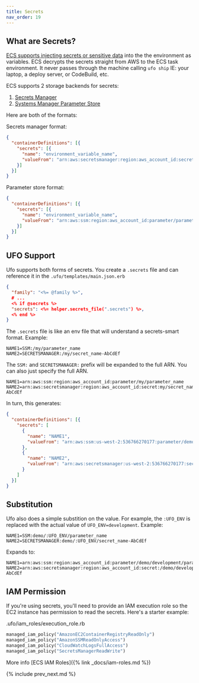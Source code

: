 ```yaml
---
title: Secrets
nav_order: 19
---
```


## What are Secrets?

[ECS supports injecting secrets or sensitive data](https://docs.aws.amazon.com/AmazonECS/latest/developerguide/specifying-sensitive-data.html) into the the environment as variables.  ECS decrypts the secrets straight from AWS to the ECS task environment. It never passes through the machine calling `ufo ship` IE: your laptop, a deploy server, or CodeBuild, etc.

ECS supports 2 storage backends for secrets:

1. [Secrets Manager](https://docs.aws.amazon.com/AmazonECS/latest/developerguide/specifying-sensitive-data-secrets.html#secrets-envvar)
2. [Systems Manager Parameter Store](https://docs.aws.amazon.com/AmazonECS/latest/developerguide/specifying-sensitive-data-parameters.html#secrets-envvar-parameters)

Here are both of the formats:

Secrets manager format:

```json
{
  "containerDefinitions": [{
    "secrets": [{
      "name": "environment_variable_name",
      "valueFrom": "arn:aws:secretsmanager:region:aws_account_id:secret:secret_name-AbCdEf"
    }]
  }]
}
```

Parameter store format:

```json
{
  "containerDefinitions": [{
    "secrets": [{
      "name": "environment_variable_name",
      "valueFrom": "arn:aws:ssm:region:aws_account_id:parameter/parameter_name"
    }]
  }]
}
```

## UFO Support

Ufo supports both forms of secrets. You create a `.secrets` file and can reference it in the `.ufo/templates/main.json.erb`

```json
{
  "family": "<%= @family %>",
  # ...
  <% if @secrets %>
  "secrets": <%= helper.secrets_file(".secrets") %>,
  <% end %>
}
```

The `.secrets` file is like an env file that will understand a secrets-smart format.  Example:

    NAME1=SSM:/my/parameter_name
    NAME2=SECRETSMANAGER:/my/secret_name-AbCdEf

The `SSM:` and `SECRETSMANAGER:` prefix will be expanded to the full ARN. You can also just specify the full ARN.

    NAME1=arn:aws:ssm:region:aws_account_id:parameter/my/parameter_name
    NAME2=arn:aws:secretsmanager:region:aws_account_id:secret:my/secret_name-AbCdEf

In turn, this generates:

```json
{
  "containerDefinitions": [{
    "secrets": [
      {
        "name": "NAME1",
        "valueFrom": "arn:aws:ssm:us-west-2:536766270177:parameter/demo/development/foo"
      },
      {
        "name": "NAME2",
        "valueFrom": "arn:aws:secretsmanager:us-west-2:536766270177:secret:/demo/development/my-secret-test-qRoJel"
      }
    ]
  }]
}
```

## Substitution

Ufo also does a simple substition on the value. For example, the `:UFO_ENV` is replaced with the actual value of `UFO_ENV=development`. Example:

    NAME1=SSM:demo/:UFO_ENV/parameter_name
    NAME2=SECRETSMANAGER:demo/:UFO_ENV/secret_name-AbCdEf

Expands to:

    NAME1=arn:aws:ssm:region:aws_account_id:parameter/demo/development/parameter_name
    NAME2=arn:aws:secretsmanager:region:aws_account_id:secret:/demo/development/secret_name-AbCdEf

## IAM Permission

If you're using secrets, you'll need to provide an IAM execution role so the EC2 instance has permission to read the secrets. Here's a starter example:

.ufo/iam_roles/execution_role.rb

```ruby
managed_iam_policy("AmazonEC2ContainerRegistryReadOnly")
managed_iam_policy("AmazonSSMReadOnlyAccess")
managed_iam_policy("CloudWatchLogsFullAccess")
managed_iam_policy("SecretsManagerReadWrite")
```

More info [ECS IAM Roles]({% link _docs/iam-roles.md %})

{% include prev_next.md %}
